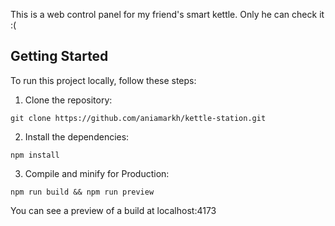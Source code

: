 This is a web control panel for my friend's smart kettle. Only he can check it :(

## Getting Started

To run this project locally, follow these steps:

1. Clone the repository:

`git clone https://github.com/aniamarkh/kettle-station.git`

2. Install the dependencies:

`npm install`

3. Compile and minify for Production:

`npm run build && npm run preview`

You can see a preview of a build at localhost:4173
